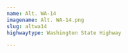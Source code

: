 ```yaml
---
name: Alt. WA-14
imagename: Alt. WA-14.png
slug: altwa14
highwaytype: Washington State Highway

---
```

